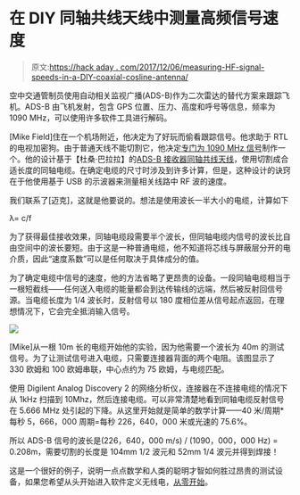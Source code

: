 # 在 DIY 同轴共线天线中测量高频信号速度

> 原文:[https://hack aday . com/2017/12/06/measuring-HF-signal-speeds-in-a-DIY-coaxial-cosline-antenna/](https://hackaday.com/2017/12/06/measuring-hf-signal-speeds-in-a-diy-coaxial-collinear-antenna/)

空中交通管制员使用自动相关监视广播(ADS-B)作为二次雷达的替代方案来跟踪飞机。ADS-B 由飞机发射，包含 GPS 位置、压力、高度和呼号等信息，频率为 1090 MHz，可以使用许多软件工具进行解码。

[Mike Field]住在一个机场附近，他决定为了好玩而偷看跟踪信号。他求助于 RTL 的电视加密狗。由于普通天线不能切割它，他决定[专门为 1090 MHz 信号](https://forum.digilentinc.com/topic/5202-measuring-the-speed-of-rf-waves-in-coax-cable-with-the-ad2/)制作一个。他的设计基于【杜桑·巴拉拉】的[ADS-B 接收器同轴共线天线](https://www.balarad.net/)，使用切割成合适长度的同轴电缆。在确定电缆的尺寸时涉及到许多计算，但是，这种设计的诀窍在于他使用基于 USB 的示波器来测量相关线路中 RF 波的速度。

我们联系了[迈克]，这就是他要说的。想法是使用波长一半大小的电缆，计算如下

λ= c/f

为了获得最佳接收效果，同轴电缆段需要半个波长，但同轴电缆内信号的波长比自由空间中的波长要短。由于这是一种普通电缆，他不知道将芯线与屏蔽层分开的电介质，因此“速度系数”可以是任何取决于具体成分的值。

为了确定电缆中信号的速度，他的方法省略了更昂贵的设备。一段同轴电缆相当于一根短截线——任何送入电缆的能量都会到达传输线的远端，然后被反射回信号源。当电缆长度为 1/4 波长时，反射信号以 180 度相位差从信号起点返回，在理想情况下，它会完全抵消输入信号。

![](../Images/9fbcede80987df8c3f2f89bef6b652fd.png)

[Mike]从一根 10m 长的电缆开始他的实验，因为他需要一个波长为 40m 的测试信号。为了让测试信号进入电缆，只需要连接器背面的两个电阻。该图显示了 330 欧姆和 100 欧姆串联，中心点约为 75 欧姆，与电缆匹配。

使用 Digilent Analog Discovery 2 的网络分析仪，连接器在不连接电缆的情况下从 1kHz 扫描到 10Mhz，然后连接电缆。可以非常清楚地看到同轴电缆反射信号在 5.666 MHz 处引起的下降。从这里开始就是简单的数学计算——40 米/周期*每秒 5，666，000 周期=每秒 226，640，000 米或光速的 75.6%。

所以 ADS-B 信号的波长是(226，640，000 m/s) / (1090，000，000 Hz) = 0.208m，需要切割的长度是 104mm 1/2 波元和 52mm 1/4 波元并得到焊接！

这是一个很好的例子，说明一点点数学和人类的聪明才智如何胜过昂贵的测试设备，如果您希望从头开始进入软件定义无线电，[从零开始](https://hackaday.com/2017/10/29/scratch-that-sdr/)。